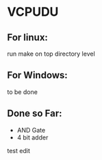 # VCPUDU

## For linux:

run make on top directory level

## For Windows:

 to be done


## Done so Far:
- AND Gate
- 4 bit adder


test edit
